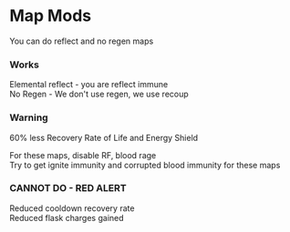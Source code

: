 # Map Mods

You can do reflect and no regen maps

### Works

Elemental reflect - you are reflect immune\
No Regen - We don't use regen, we use recoup

### Warning

60% less Recovery Rate of Life and Energy Shield

For these maps, disable RF, blood rage\
Try to get ignite immunity and corrupted blood immunity for these maps

### CANNOT DO - RED ALERT

Reduced cooldown recovery rate\
Reduced flask charges gained
